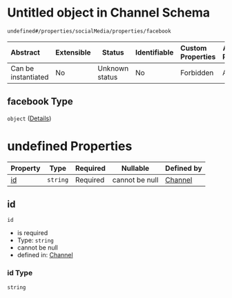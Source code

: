 # Untitled object in Channel Schema

```txt
undefined#/properties/socialMedia/properties/facebook
```




| Abstract            | Extensible | Status         | Identifiable | Custom Properties | Additional Properties | Access Restrictions | Defined In                                                                 |
| :------------------ | ---------- | -------------- | ------------ | :---------------- | --------------------- | ------------------- | -------------------------------------------------------------------------- |
| Can be instantiated | No         | Unknown status | No           | Forbidden         | Allowed               | none                | [channel.schema.json\*](../out/channel.schema.json "open original schema") |

## facebook Type

`object` ([Details](channel-properties-socialmedia-properties-facebook.md))

# undefined Properties

| Property  | Type     | Required | Nullable       | Defined by                                                                                                                                           |
| :-------- | -------- | -------- | -------------- | :--------------------------------------------------------------------------------------------------------------------------------------------------- |
| [id](#id) | `string` | Required | cannot be null | [Channel](channel-properties-socialmedia-properties-facebook-properties-id.md "undefined#/properties/socialMedia/properties/facebook/properties/id") |

## id




`id`

-   is required
-   Type: `string`
-   cannot be null
-   defined in: [Channel](channel-properties-socialmedia-properties-facebook-properties-id.md "undefined#/properties/socialMedia/properties/facebook/properties/id")

### id Type

`string`
